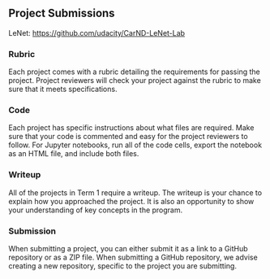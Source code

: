 



## Project Submissions

LeNet:  https://github.com/udacity/CarND-LeNet-Lab

### Rubric
Each project comes with a rubric detailing the requirements for passing the project. 
Project reviewers will check your project against the rubric to make sure that it 
meets specifications.

### Code
Each project has specific instructions about 
what files are required. Make sure that your code is commented and easy for the project reviewers 
to follow. For  Jupyter notebooks, run all of the code cells, export the notebook 
as an HTML file, and include both files. 

### Writeup
All of the projects in Term 1 require a writeup. The writeup is your chance to explain how you 
approached the project. It is also an opportunity to show your understanding of key concepts 
in the program.

### Submission
When submitting a project, you can either submit it as a link to a GitHub repository or as a 
ZIP file. When submitting a GitHub repository, we advise creating a new repository, specific 
to the project you are submitting.
